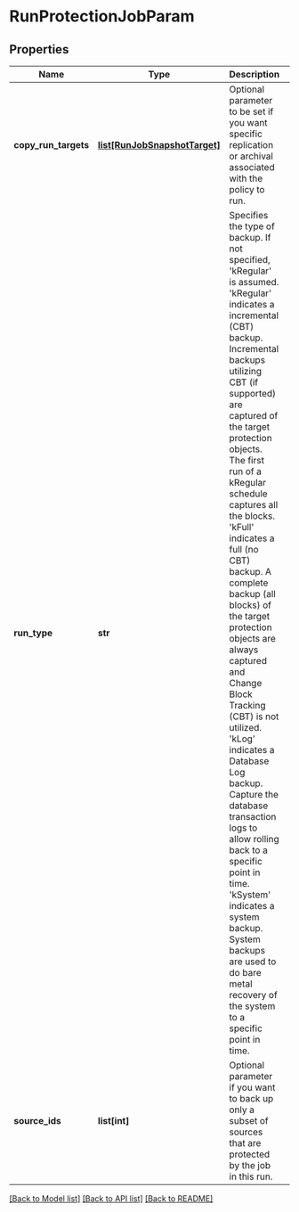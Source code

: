 # RunProtectionJobParam

## Properties
Name | Type | Description | Notes
------------ | ------------- | ------------- | -------------
**copy_run_targets** | [**list[RunJobSnapshotTarget]**](RunJobSnapshotTarget.md) | Optional parameter to be set if you want specific replication or archival associated with the policy to run. | [optional] 
**run_type** | **str** | Specifies the type of backup. If not specified, &#39;kRegular&#39; is assumed. &#39;kRegular&#39; indicates a incremental (CBT) backup. Incremental backups utilizing CBT (if supported) are captured of the target protection objects. The first run of a kRegular schedule captures all the blocks. &#39;kFull&#39; indicates a full (no CBT) backup. A complete backup (all blocks) of the target protection objects are always captured and Change Block Tracking (CBT) is not utilized. &#39;kLog&#39; indicates a Database Log backup. Capture the database transaction logs to allow rolling back to a specific point in time. &#39;kSystem&#39; indicates a system backup. System backups are used to do bare metal recovery of the system to a specific point in time. | [optional] 
**source_ids** | **list[int]** | Optional parameter if you want to back up only a subset of sources that are protected by the job in this run. | [optional] 

[[Back to Model list]](../README.md#documentation-for-models) [[Back to API list]](../README.md#documentation-for-api-endpoints) [[Back to README]](../README.md)


